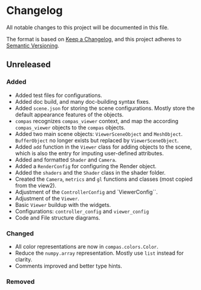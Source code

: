 # Changelog

All notable changes to this project will be documented in this file.

The format is based on [Keep a Changelog](https://keepachangelog.com/en/1.0.0/),
and this project adheres to [Semantic Versioning](https://semver.org/spec/v2.0.0.html).

## Unreleased

### Added

-   Added test files for configurations.
-   Added doc build, and many doc-building syntax fixes.
-   Added `scene.json` for storing the scene configurations. Mostly store the default appearance features of the objects.
-   `compas` recognizes `compas_viewer` context, and map the according `compas_viewer` objects to the `compas` objects.
-   Added two main scene objects: `ViewerSceneObject` and `MeshObject`. `BufferObject` no longer exists but replaced by `ViewerSceneObject`.
-   Added `add` function in the `Viewer` class for adding objects to the scene, which is also the entry for imputing user-defined attributes.
-   Added and formatted `Shader` and `Camera`.
-   Added a `RenderConfig` for configuring the Render object.
-   Added the `shaders` and the `Shader` class in the shader folder.
-   Created the `Camera`, `metrics` and `gl` functions and classes (most copied from the view2).
-   Adjustment of the `ControllerConfig` and `ViewerConfig``.
-   Adjustment of the `Viewer`.
-   Basic `Viewer` buildup with the widgets.
-   Configurations: `controller_config` and `viewer_config`
-   Code and File structure diagrams.

### Changed

-   All color representations are now in `compas.colors.Color`.
-   Reduce the `numpy.array` representation. Mostly use `list` instead for clarity.
-   Comments improved and better type hints.

### Removed
